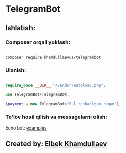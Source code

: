 # TelegramBot

## Ishlatish:

### Composer orqali yuklash:

``` bash

composer require khamdullaevuz/telegrambot

```

### Ulanish:

``` php

require_once __DIR__."/vendor/autoload.php";

use TelegramBot\TelegramBot;

$payment = new TelegramBot("Pul tushadigan raqam");

```

### To'lov hosil qilish va messagelarni olish:

Echo bot: [examples](/examples)

## Created by: [Elbek Khamdullaev](https://khamdullaev.uz)